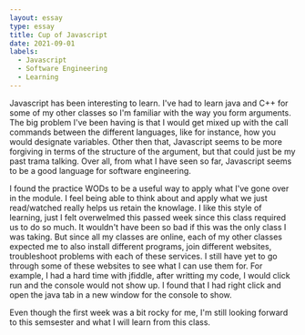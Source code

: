```yaml
---
layout: essay
type: essay
title: Cup of Javascript
date: 2021-09-01
labels:
  - Javascript
  - Software Engineering
  - Learning
---
```


Javascript has been interesting to learn. I've had to learn java and C++ for some of my other classes so I'm familiar with the way you form arguments. The big problem I've been having is that I would get mixed up with the call commands between the different languages, like for instance, how you would designate variables. Other then that, Javascript seems to be more forgiving in terms of the structure of the argument, but that could just be my past trama talking. Over all, from what I have seen so far, Javascript seems to be a good language for software engineering.
  
  I found the practice WODs to be a useful way to apply what I've gone over in the module. I feel being able to think about and apply what we just read/watched really helps us retain the knowlage. I like this style of learning, just I felt overwelmed this passed week since this class required us to do so much. It wouldn't have been so bad if this was the only class I was taking. But since all my classes are online, each of my other classes expected me to also install different programs, join different websites, troubleshoot problems with each of these services. I still have yet to go through some of these websites to see what I can use them for. For example, I had a hard time with jfiddle, after writting my code, I would click run and the console would not show up. I found that I had right click and open the java tab in a new window for the console to show.   
  
  Even though the first week was a bit rocky for me, I'm still looking forward to this semsester and what I will learn from this class. 
